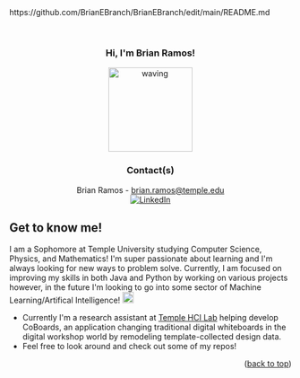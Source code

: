 <!-- Improved compatibility of back to top link: See: https://github.com/othneildrew/Best-README-Template/pull/73 -->https://github.com/BrianEBranch/BrianEBranch/edit/main/README.md
<a name="readme-top"></a>
<!-- PROJECT SHIELDS -->
<!--
*** I'm using markdown "reference style" links for readability.
*** Reference links are enclosed in brackets [ ] instead of parentheses ( ).
*** See the bottom of this document for the declaration of the reference variables
*** for contributors-url, forks-url, etc. This is an optional, concise syntax you may use.
*** https://www.markdownguide.org/basic-syntax/#reference-style-links
-->
<!-- PROJECT LOGO -->
<br />
<div align="center">
<h3 align="center">Hi, I'm Brian Ramos!</h3>

<img src="https://ineedanime.com/wp-content/uploads/2021/09/hinata-shoyo-waving-Haikyuu-1.gif" alt="waving" height="150"/>

<!--   
<img src = "https://ineedanime.com/wp-content/uploads/2021/09/hinata-shoyo-waving-Haikyuu-1.gif"> <br/> -->
  
### Contact(s)
Brian Ramos - brian.ramos@temple.edu </br>
[![LinkedIn][linkedin-shield]](https://www.linkedin.com/in/brianramos1/)
  <p align="center">
    
  </p>
</div>

<!-- ABOUT THE PROJECT -->

## Get to know me!
I am a Sophomore at Temple University studying Computer Science, Physics, and Mathematics! I'm super passionate about learning and I'm always looking for new ways to problem solve. Currently, I am focused on improving my skills in both Java and Python by working on various projects however, in the future I'm looking to go into some sector of Machine Learning/Artifical Intelligence! <img src = "https://user-images.githubusercontent.com/78388073/198618105-c638a11a-5514-42b3-8d76-708da86d1a75.png" alt = "universe" height = "20"/>
- Currently I'm a research assistant at [Temple HCI Lab](http://stevemacn.github.io/people/) helping develop CoBoards, an application changing traditional digital whiteboards in the digital workshop world by remodeling template-collected design data.
- Feel free to look around and check out some of my repos!



<p align="right">(<a href="#readme-top">back to top</a>)</p>

<!-- ROADMAP -->

<!-- ## Roadmap/Goals!
<details>

  <summary> Short Term Goals</summary>
  
-  [ ] Publish a research paper
-  [ ] Go to atleast 5 hackathons this year
-  [ ] Get an internship
</details>

<details>

<summary> Long term goals</summary>

- [ ] Get a job doing something I love
- [ ] Graduate
- [ ] Become a better student

</details> -->



<!-- MARKDOWN LINKS & IMAGES -->
<!-- https://www.markdownguide.org/basic-syntax/#reference-style-links -->

[contributors-shield]: https://img.shields.io/github/contributors/RamosBros/brianCollegeWork.svg?style=for-the-badge

[contributors-url]: https://github.com/RamosBros/brianCollegeWork/graphs/contributors

[forks-shield]: https://img.shields.io/github/forks/RamosBros/brianCollegeWork.svg?style=for-the-badge

[forks-url]: https://github.com/RamosBros/brianCollegeWork/network/members

[stars-shield]: https://img.shields.io/github/stars/RamosBros/brianCollegeWork.svg?style=for-the-badge

[Personal-Shield]: https://img.shields.io/badge/Personal%20Website-Click%20Me!-red

[linkedin-shield]: https://img.shields.io/badge/-LinkedIn-black.svg?style=for-the-badge&logo=linkedin&colorB=555

[linkedin-url]: https://linkedin.com/in/linkedin_username




